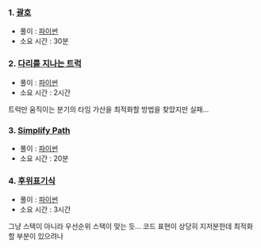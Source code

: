 ### 1. [괄호](https://www.acmicpc.net/problem/9012)
- 풀이 : [파이썬](https://github.com/kimD0ngjun/backjoon_programmers/blob/main/%EB%B0%B1%EC%A4%80/Silver/9012.%E2%80%85%EA%B4%84%ED%98%B8/%EA%B4%84%ED%98%B8.py)
- 소요 시간 : 30분

### 2. [다리를 지나는 트럭](https://school.programmers.co.kr/learn/courses/30/lessons/42583)
- 풀이 : [파이썬](https://github.com/kimD0ngjun/backjoon_programmers/blob/main/%ED%94%84%EB%A1%9C%EA%B7%B8%EB%9E%98%EB%A8%B8%EC%8A%A4/2/42583.%E2%80%85%EB%8B%A4%EB%A6%AC%EB%A5%BC%E2%80%85%EC%A7%80%EB%82%98%EB%8A%94%E2%80%85%ED%8A%B8%EB%9F%AD/%EB%8B%A4%EB%A6%AC%EB%A5%BC%E2%80%85%EC%A7%80%EB%82%98%EB%8A%94%E2%80%85%ED%8A%B8%EB%9F%AD.py)
- 소요 시간 : 2시간

트럭만 움직이는 분기의 타임 가산을 최적화할 방법을 찾았지만 실패... 

### 3. [Simplify Path](https://leetcode.com/problems/simplify-path/description/?envType=problem-list-v2&envld=stack)
- 풀이 : [파이썬](https://github.com/kimD0ngjun/backjoon_programmers/blob/main/LeetCode/Medium/0071-simplify-path/0071-simplify-path.py)
- 소요 시간 : 20분

### 4. [후위표기식](https://www.acmicpc.net/problem/1918)
- 풀이 : [파이썬](https://github.com/kimD0ngjun/backjoon_programmers/blob/main/%EB%B0%B1%EC%A4%80/Gold/1918.%E2%80%85%ED%9B%84%EC%9C%84%E2%80%85%ED%91%9C%EA%B8%B0%EC%8B%9D/%ED%9B%84%EC%9C%84%E2%80%85%ED%91%9C%EA%B8%B0%EC%8B%9D.py)
- 소요 시간 : 3시간

그냥 스택이 아니라 우선순위 스택이 맞는 듯... 코드 표현이 상당히 지저분한데 최적화할 부분이 있으려나
